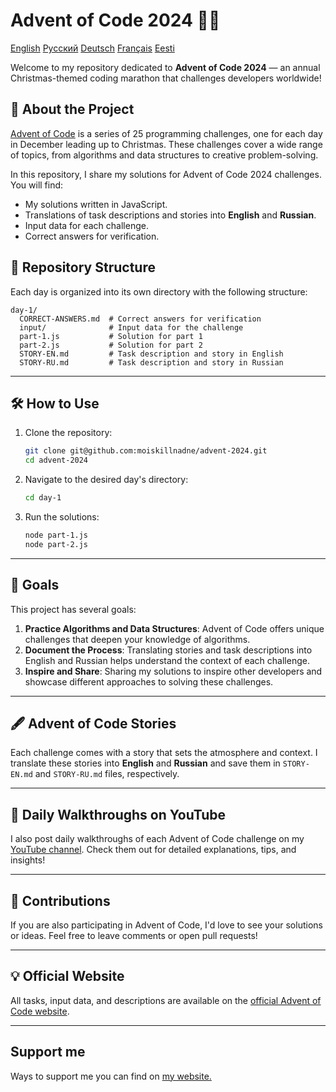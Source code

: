 
# Advent of Code 2024 🎄✨

[English](README.md)
[Русский](README-RU.md)
[Deutsch](README-DE.md)
[Français](README-FR.md)
[Eesti](README-ET.md)

Welcome to my repository dedicated to **Advent of Code 2024** — an annual Christmas-themed coding marathon that challenges developers worldwide!

## 📖 About the Project
[Advent of Code](https://adventofcode.com/) is a series of 25 programming challenges, one for each day in December leading up to Christmas. These challenges cover a wide range of topics, from algorithms and data structures to creative problem-solving.

In this repository, I share my solutions for Advent of Code 2024 challenges. You will find:
- My solutions written in JavaScript.
- Translations of task descriptions and stories into **English** and **Russian**.
- Input data for each challenge.
- Correct answers for verification.

## 🚀 Repository Structure
Each day is organized into its own directory with the following structure:

```
day-1/
  CORRECT-ANSWERS.md  # Correct answers for verification
  input/              # Input data for the challenge
  part-1.js           # Solution for part 1
  part-2.js           # Solution for part 2
  STORY-EN.md         # Task description and story in English
  STORY-RU.md         # Task description and story in Russian
```

---

## 🛠️ How to Use
1. Clone the repository:
   ```bash
   git clone git@github.com:moiskillnadne/advent-2024.git
   cd advent-2024
   ```
2. Navigate to the desired day's directory:
   ```bash
   cd day-1
   ```
3. Run the solutions:
   ```bash
   node part-1.js
   node part-2.js
   ```

---

## 🌟 Goals
This project has several goals:
1. **Practice Algorithms and Data Structures**: Advent of Code offers unique challenges that deepen your knowledge of algorithms.
2. **Document the Process**: Translating stories and task descriptions into English and Russian helps understand the context of each challenge.
3. **Inspire and Share**: Sharing my solutions to inspire other developers and showcase different approaches to solving these challenges.

---

## 🖋️ Advent of Code Stories
Each challenge comes with a story that sets the atmosphere and context. I translate these stories into **English** and **Russian** and save them in `STORY-EN.md` and `STORY-RU.md` files, respectively.

---

## 🎥 Daily Walkthroughs on YouTube
I also post daily walkthroughs of each Advent of Code challenge on my [YouTube channel](https://www.youtube.com/@viktor.riabkov). Check them out for detailed explanations, tips, and insights!

---

## 🤝 Contributions
If you are also participating in Advent of Code, I'd love to see your solutions or ideas. Feel free to leave comments or open pull requests!

---

## 💡 Official Website
All tasks, input data, and descriptions are available on the [official Advent of Code website](https://adventofcode.com/2024).

---

## Support me
Ways to support me you can find on [my website.](https://riabkov.com/donate)
